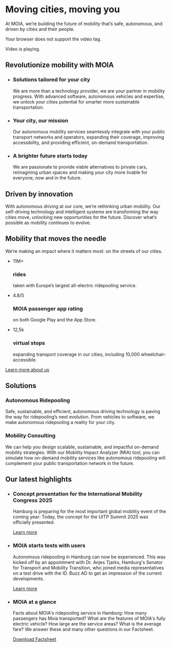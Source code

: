 Moving cities, moving you
==========

 At MOIA, we’re building the future of mobility that’s safe, autonomous, and driven by cities and their people.

 Your browser does not support the video tag.

Video is playing.

 Revolutionize mobility with MOIA
----------

* ###  Solutions tailored for your city  ###

   We are more than a technology provider, we are your partner in mobility progress. With advanced software, autonomous vehicles and expertise, we unlock your cities potential for smarter more sustainable transportation.

* ###  Your city, our mission  ###

   Our autonomous mobility services seamlessly integrate with your public transport networks and operators, expanding their coverage, improving accessibility, and providing efficient, on-demand transportation.

* ###  A brighter future starts today  ###

   We are passionate to provide viable alternatives to private cars, reimagining urban spaces and making your city more livable for everyone, now and in the future.

Driven by innovation
----------

With autonomous driving at our core, we’re rethinking urban mobility. Our self-driving technology and intelligent systems are transforming the way cities move, unlocking new opportunities for the future. Discover what’s possible as mobility continues to evolve.

 Mobility that moves the needle
----------

 We’re making an impact where it matters most: on the streets of our cities.

* 11M+

  ###  rides  ###

   taken with Europe’s largest all-electric ridepooling service.

* 4.8/5

  ###  MOIA passenger app rating  ###

   on both Google Play and the App Store.

* 12,5k

  ###  virtual stops  ###

   expanding transport coverage in our cities, including 10,000 wheelchair-accessible.

[Learn more about us](https://www.moia.io/en/why-moia)

 Solutions
----------

###  Autonomous Ridepooling  ###

 Safe, sustainable, and efficient, autonomous driving technology is paving the way for ridepooling’s next evolution. From vehicles to software, we make autonomous ridepooling a reality for your city.

###  Mobility Consulting  ###

 We can help you design scalable, sustainable, and impactful on-demand mobility strategies. With our Mobility Impact Analyzer (MIA) tool, you can simulate how on-demand mobility services like autonomous ridepooling will complement your public transportation network in the future.

 Our latest highlights
----------

* ###  Concept presentation for the International Mobility Congress 2025  ###

   Hamburg is preparing for the most important global mobility event of the coming year: Today, the concept for the UITP Summit 2025 was officially presented.

  [Learn more](https://www.moia.io/en/news-center/uitp-and-team-hamburg-present-their-concept-for-the-international-mobility-congress-2025-in-hamburg)

* ###  MOIA starts tests with users  ###

   Autonomous ridepooling in Hamburg can now be experienced. This was kicked off by an appointment with Dr. Anjes Tjarks, Hamburg's Senator for Transport and Mobility Transition, who joined media representatives on a test drive with the ID. Buzz AD to get an impression of the current developments.

  [Learn more](https://www.moia.io/en/blog/autonomous-ridepooling-in-hamburg-moia-starts-tests-with-users)

* ###  MOIA at a glance  ###

   Facts about MOIA's ridepooling service in Hamburg: How many passengers has Moia transported? What are the features of MOIA's fully electric vehicle? How large are the service areas? What is the average fare? We answer these and many other questions in our Factsheet.

  [Download Factsheet](https://www.moia.io/news-center/MOIA_Factsheet_Hamburg_EN.pdf)
